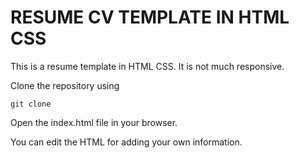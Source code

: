 # RESUME CV TEMPLATE IN HTML CSS

This is a resume template in HTML CSS. It is not much responsive.

Clone the repository using

`git clone `

Open the index.html file in your browser.

You can edit the HTML for adding your own information.
